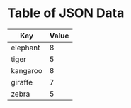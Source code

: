 # Table of JSON Data

| Key | Value |
|---|---|
| elephant | 8 |
| tiger | 5 |
| kangaroo | 8 |
| giraffe | 7 |
| zebra | 5 |
